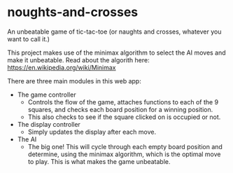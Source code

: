 # noughts-and-crosses
An unbeatable game of tic-tac-toe (or naughts and crosses, whatever you want to call it.)

This project makes use of the minimax algorithm to select the AI moves and make it unbeatable. Read about the algorith here:
https://en.wikipedia.org/wiki/Minimax

There are three main modules in this web app:
- The game controller
    - Controls the flow of the game, attaches functions to each of the 9 squares, and checks each board position for a winning position.
    - This also checks to see if the square clicked on is occupied or not.
- The display controller
    - Simply updates the display after each move.
- The AI
    - The big one! This will cycle through each empty board position and determine, using the minimax algorithm, which is the optimal move to play. This is what makes the game unbeatable.
